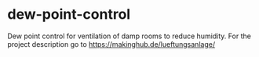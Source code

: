 # dew-point-control
Dew point control for ventilation of damp rooms to reduce humidity.
For the project description go to https://makinghub.de/lueftungsanlage/
